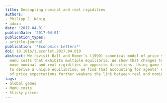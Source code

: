 ```yaml
---
title: Decoupling nominal and real rigidities
authors:
- Philipp J. König
- admin
date: '2017-04-01'
publishDate: '2017-04-01'
publication_types:
- article-journal
publication: '*Economics Letters*'
doi: 10.1016/j.econlet.2017.04.019
abstract: We revisit Ball and Romer’s (1990) canonical model of price setting with
  menu costs that exhibits multiple equilibria. We show that changes to firms’ markups
  move nominal and real rigidities in opposite directions. Using game-theoretic tools
  to derive a unique equilibrium, we find that accounting for agents’ endogenous adjustment
  of price expectations further weakens the link between real and nominal rigidities.
tags:
- Global games
- Menu costs
- Sticky prices
---
```

